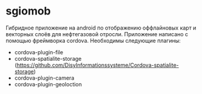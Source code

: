 # sgiomob
Гибридное приложение на android по отображению оффлайновых карт и векторных слоёв для нефтегазовой отросли. Приложение написано с помощью фреймворка cordova.
Необходимы следующие плагины:
- cordova-plugin-file
- cordova-spatialite-storage (https://github.com/DisyInformationssysteme/Cordova-spatialite-storage)
- cordova-plugin-camera
- cordova-plugin-geoloction

